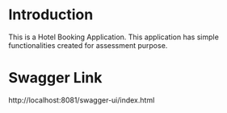 # Introduction

This is a Hotel Booking Application. This application has simple functionalities created for assessment purpose.

# Swagger Link
http://localhost:8081/swagger-ui/index.html
